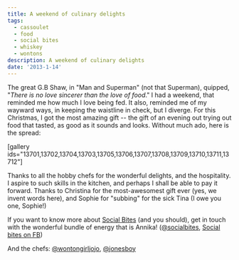 ```yaml
---
title: A weekend of culinary delights
tags:
  - cassoulet
  - food
  - social bites
  - whiskey
  - wontons
description: A weekend of culinary delights
date: '2013-1-14'
---
```


The great G.B Shaw, in "Man and Superman" (not that Superman), quipped, "_There is no love sincerer than the love of food_." I had a weekend, that reminded me how much I love being fed. It also, reminded me of my wayward ways, in keeping the waistline in check, but I diverge. For this Christmas, I got the most amazing gift -- the gift of an evening out trying out food that tasted, as good as it sounds and looks. Without much ado, here is the spread:

\[gallery ids="13701,13702,13704,13703,13705,13706,13707,13708,13709,13710,13711,13712"\]

Thanks to all the hobby chefs for the wonderful delights, and the hospitality. I aspire to such skills in the kitchen, and perhaps I shall be able to pay it forward. Thanks to Christina for the most-awesomest gift ever (yes, we invent words here), and Sophie for "subbing" for the sick Tina (I owe you one, Sophie!)

If you want to know more about [Social Bites][0] (and you should), get in touch with the wonderful bundle of energy that is Annika! ([@socialbites][1], [Social bites on FB][2])

And the chefs: [@wontongirljojo][3], [@jonesboy][4]


[0]: http://www.socialbites.ca/
[1]: https://twitter.com/SocialBites
[2]: https://www.facebook.com/socialbites.ca
[3]: https://twitter.com/wontongirljojo
[4]: https://twitter.com/jonesboy